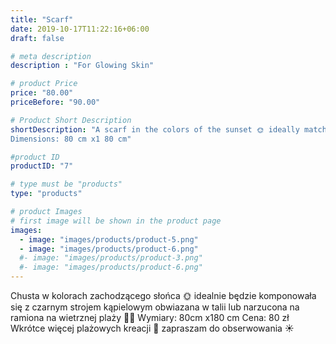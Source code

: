 ```yaml
---
title: "Scarf"
date: 2019-10-17T11:22:16+06:00
draft: false

# meta description
description : "For Glowing Skin"

# product Price
price: "80.00"
priceBefore: "90.00"

# Product Short Description
shortDescription: "A scarf in the colors of the sunset 🌞 ideally matching a black swimsuit tied in the waist or imposed on the shoulders on a windy beach 🌴🌴
Dimensions: 80 cm x1 80 cm"

#product ID
productID: "7"

# type must be "products"
type: "products"

# product Images
# first image will be shown in the product page
images:
  - image: "images/products/product-5.png"
  - image: "images/products/product-6.png"
  #- image: "images/products/product-3.png"
  #- image: "images/products/product-6.png"
---
```


Chusta w kolorach zachodzącego słońca 🌞 idealnie będzie komponowała się z czarnym strojem kąpielowym obwiazana w talii lub narzucona na ramiona na wietrznej plaży 🌴🌴
Wymiary: 80cm x180 cm 
Cena: 80 zł
Wkrótce więcej plażowych kreacji 🌅 zapraszam do obserwowania ☀